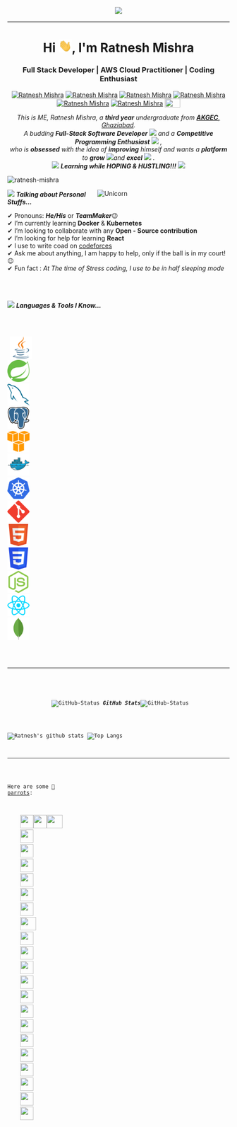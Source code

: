 <p align="center">
  <img src="https://github.com/thompsonemerson/thompsonemerson/raw/master/cover-thompson.png" height="200"/>
</p>
<hr>
<h1 align="center">Hi <img src="https://raw.githubusercontent.com/ABSphreak/ABSphreak/master/gifs/Hi.gif" width="30px">, I'm Ratnesh Mishra</h1>
<h3 align="center">Full Stack Developer | AWS Cloud Practitioner | Coding Enthusiast</h3>
<p align="center">
<a href="https://www.linkedin.com/in/ratnesh2003/" target="blank"><img align="center" src="https://cdn.cdnlogo.com/logos/l/66/linkedin-icon.svg" alt="Ratnesh Mishra" height="30" width="40" /></a>
<a href="https://www.instagram.com/ratnesh_mishra20/" target="blank"><img align="center" src="https://cdn.cdnlogo.com/logos/i/92/instagram.svg" alt="Ratnesh Mishra" height="30" width="40" /></a>
<a href="https://www.codechef.com/users/ratneshmishrar" target="blank"><img align="center" src="https://img.icons8.com/?size=512&id=O4SEeX66BY8o&format=svg" alt="Ratnesh Mishra" height="30" width="40" /></a>
<a href="https://leetcode.com/ratneshmishrarulz/" target="blank"><img align="center" src="https://upload.wikimedia.org/wikipedia/commons/a/ab/LeetCode_logo_white_no_text.svg" alt="Ratnesh Mishra" height="30" width="40" /></a>
<a href="https://auth.geeksforgeeks.org/user/ratneshmishrarulz" target="blank"><img align="center" src="https://upload.wikimedia.org/wikipedia/commons/4/43/GeeksforGeeks.svg" alt="Ratnesh Mishra" height="30" width="40" /></a>
<a href="https://codeforces.com/profile/ratneshmishrarulz" target="blank"><img align="center" src="https://art.npanuhin.me/SVG/Codeforces/Codeforces.colored.svg" alt="Ratnesh Mishra" height="30" width="40" /></a>
<a href = "mailto: ratneshmishrarulz@gmail.com"><img align="center" src="https://upload.wikimedia.org/wikipedia/commons/7/7e/Gmail_icon_%282020%29.svg" height="20" width="35" /></a>
</p>
</p>


<p align="center">
  <em>
    This is ME, Ratnesh Mishra, a <b>third year</b> undergraduate from <a href="https://www.akgec.ac.in/"> <b>AKGEC</b>, Ghaziabad</a>. <br>
    A budding <b>Full-Stack Software Developer</b> <img src="https://raw.githubusercontent.com/TheDudeThatCode/TheDudeThatCode/master/Assets/Developer.gif" width="30px"> and a <b>Competitive Programming Enthusiast</b>&nbsp;<img src="https://github.com/TheDudeThatCode/TheDudeThatCode/blob/master/Assets/Designer.gif?raw=true" width="36px">&nbsp,<br>who is <b>obsessed</b>
    with the idea of <b>improving</b> himself and wants a <b>platform</b> to 
    <b>grow</b> <img src="https://github.com/TheDudeThatCode/TheDudeThatCode/blob/master/Assets/Rocket.gif?raw=true" width="18px">and 
    <b>excel</b> <img src="https://github.com/TheDudeThatCode/TheDudeThatCode/blob/master/Assets/Medal.gif?raw=true" width="20px">&nbsp.
  </em> 
  <br>
  <img src="https://media.giphy.com/media/VgCDAzcKvsR6OM0uWg/giphy.gif" width="50" /> <b><i>Learning while HOPING & HUSTLING!!!</i></b> <img src="https://media.giphy.com/media/7j2hfyeVcDtf2/giphy.gif" width="50" />
</p>

<p align="left"> <img src="https://komarev.com/ghpvc/?username=Ratnesh2003&label=Profile%20views&color=0e75b6&style=flat" alt="ratnesh-mishra" /> </p>
<img align="right" width=300px alt="Unicorn" src="https://media.giphy.com/media/3ohs4BSacFKI7A717y/giphy.gif" />

<img src="https://media.giphy.com/media/ObNTw8Uzwy6KQ/giphy.gif" width="30px">&nbsp;***Talking about Personal Stuffs...***

✔ Pronouns: ***He/His*** or ***TeamMaker***😉 <br>
✔ I’m currently learning **Docker** & **Kubernetes**<br>
✔ I’m looking to collaborate with any **Open - Source contribution**<br>
✔ I’m looking for help for learning **React**<br>
✔ I use to write coad on [codeforces](https://codeforces.com/profile/ratneshmishrarulz) <br>
✔ Ask me about anything, I am happy to help, only if the ball is in my court!😉<br>
✔ Fun fact : *At The time of Stress coding, I use to be in half sleeping mode*<br><br><br><br>
 

<img src="https://media.giphy.com/media/ObNTw8Uzwy6KQ/giphy.gif" width="30px">&nbsp;***Languages & Tools I Know...***
<p align="left">
<code>
  
  <code> <img height="50" src="./images/java-icon.svg"></code>
  <code> <img height="50" src="./images/springio-icon.svg"></code>
  <code> <img height="50" src="./images/mysql-icon.svg"></code>
  <code> <img height="50" src="./images/postgresql-icon.svg"></code>
  <code> <img height="50" src="./images/amazon_aws-icon.svg"></code>
  <code> <img height="50" src="./images/docker-icon.svg"></code>
  <code> <img height="50" src="./images/kubernetes-icon.svg"></code>
  <code> <img height="50" src="./images/git-scm-icon.svg"></code>
  <code> <img height="50" src="./images/w3_html5-icon.svg"></code>
  <code> <img height="50" src="./images/w3_css-icon.svg"></code>
  <code> <img height="50" src="./images/nodejs-icon.svg"></code>
  <code> <img height="50" src="./images/reactjs-icon.svg"></code>
  <code> <img height="50" src="./images/mongodb-icon.svg"></code>
  <hr>
  <p align="center">
 <img src="https://media.giphy.com/media/8UHRm5oY4k4FDxq5QG/giphy.gif" width="30px" alt="GitHub-Status"/>&nbsp;<i><b>GitHub Stats</b></i><img src="https://media.giphy.com/media/8UHRm5oY4k4FDxq5QG/giphy.gif" width="30px" alt="GitHub-Status"/></p>
 
![Ratnesh's github stats](https://github-readme-stats.vercel.app/api?username=Ratnesh2003&show_icons=true&title_color=ffc857&icon_color=8ac926&text_color=daf7dc&bg_color=151515&hide=["stars"])
![Top Langs](https://github-readme-stats.vercel.app/api/top-langs/?username=Ratnesh2003&layout=compact&text_color=daf7dc&bg_color=151515)


<hr>

Here are some [🦜 parrots](https://cultofthepartyparrot.com):

<div>
    <img src="https://cultofthepartyparrot.com/parrots/hd/githubparrot.gif" width="30" height="30"/><img src="https://cultofthepartyparrot.com/flags/hd/indiaparrot.gif" width="30" height="30"/><img src="https://cultofthepartyparrot.com/parrots/asyncparrot.gif" width="36" height="30"/>
    <img src="https://cultofthepartyparrot.com/parrots/hd/60fpsparrot.gif" width="30" height="30"/>
    <img src="https://cultofthepartyparrot.com/parrots/hd/jumpingparrot.gif" width="30" height="30"/>
    <img src="https://cultofthepartyparrot.com/parrots/hd/opensourceparrot.gif" width="30" height="30"/>
    <img src="https://cultofthepartyparrot.com/parrots/hd/dealwithitnowparrot.gif" width="30" height="30"/>
    <img src="https://cultofthepartyparrot.com/parrots/hd/hypnoparrotlight.gif" width="30" height="30"/>
    <img src="https://cultofthepartyparrot.com/parrots/databaseparrot.gif" width="30" height="30"/>
    <img src="https://cultofthepartyparrot.com/parrots/fixparrot.gif" width="36" height="30"/>
    <img src="https://cultofthepartyparrot.com/parrots/hd/laptop_parrot.gif" width="30" height="30"/>
    <img src="https://cultofthepartyparrot.com/parrots/hd/spinningparrot.gif" width="30" height="30"/>
    <img src="https://cultofthepartyparrot.com/parrots/hd/levitationparrot.gif" width="30" height="30"/>
    <img src="https://cultofthepartyparrot.com/parrots/hd/meldparrot.gif" width="30" height="30"/>
    <img src="https://cultofthepartyparrot.com/parrots/slomoparrot.gif" width="30" height="30"/>
    <img src="https://cultofthepartyparrot.com/parrots/hd/moonwalkingparrot.gif" width="30" height="30"/>
    <img src="https://cultofthepartyparrot.com/parrots/hd/stableparrot.gif" width="30" height="30"/>
    <img src="https://cultofthepartyparrot.com/parrots/hd/scienceparrot.gif" width="30" height="30"/>
    <img src="https://cultofthepartyparrot.com/parrots/hd/pirateparrot.gif" width="30" height="30"/>
    <img src="https://cultofthepartyparrot.com/parrots/hd/footballparrot.gif" width="30" height="30"/>
    <img src="https://cultofthepartyparrot.com/parrots/hd/illuminatiparrot.gif" width="30" height="30"/>
    <img src="https://cultofthepartyparrot.com/parrots/hd/hypnoparrotdark.gif" width="30" height="30"/>
    <img src="https://cultofthepartyparrot.com/parrots/hd/mustacheparrot.gif" width="30" height="30"/>
</div>

